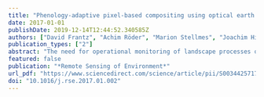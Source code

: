 ```yaml
---
title: "Phenology-adaptive pixel-based compositing using optical earth observation imagery"
date: 2017-01-01
publishDate: 2019-12-14T12:44:52.340585Z
authors: ["David Frantz", "Achim Röder", "Marion Stellmes", "Joachim Hill"]
publication_types: ["2"]
abstract: "The need for operational monitoring of landscape processes on the national to global scale led to an increased demand for pixel-based composites using complete earth observation (EO) archives. Commonly, composites are generated without explicit consideration of temporal criteria but are rather based on optimizing band indices within a pre-defined temporal window. However, for certain applications phenology-adapted composites that represent the land surface as being in the same phenological stage are required, e.g. tree type discrimination where greening up or senescence dates are modified by terrain elevation. We developed a novel pixel-based compositing technique that dynamically adjusts the selection process to the underlying land surface phenology (LSP) of each pixel. By doing so, phenologically sound composites across large areas can be derived for regular intervals and different phenological points in time, e.g. peak, end or minimum of season. Various day-of-year (DOY) scoring functions were implemented to flexibly define the phenological target. The technique is general enough for global application and can be applied to any kind of gridded EO archive, herein demonstrated for MODIS and Landsat data. Multi-annual composites were successfully generated for Zambia for most seasons. As an exception, we found even very frequent MODIS observations to be insufficient for peak vegetation composites due to interference with the rainy season. The phenology-adaptive composites were compared to static ones, i.e. using a single target DOY. Results clearly indicated that biomass levels differ significantly between the techniques, and a phenological normalization across elevation gradients and land cover classes could be achieved. However, the implications are non-trivial and the characteristics of both methods need to be considered cautiously before deciding which approach is superior with regards to a specific thematic application. The quality of the MODIS and Landsat composites, as well as the performance of the phenology-adaptive and static compositing techniques were assured using a quantitative cross-comparison. A 12-year annual time series demonstrated the feasibility for land cover change and modification mapping. Several change processes were clearly discriminable. The resulting phenologically coherent composites are important to establish national, regional or even global landscape monitoring, reporting and verification systems."
featured: false
publication: "*Remote Sensing of Environment*"
url_pdf: "https://www.sciencedirect.com/science/article/pii/S0034425717300032/pdfft?md5=55cf5c69f199b8cfb5e7e37fabb9e25b&pid=1-s2.0-S0034425717300032-main.pdf"
doi: "10.1016/j.rse.2017.01.002"
---
```


